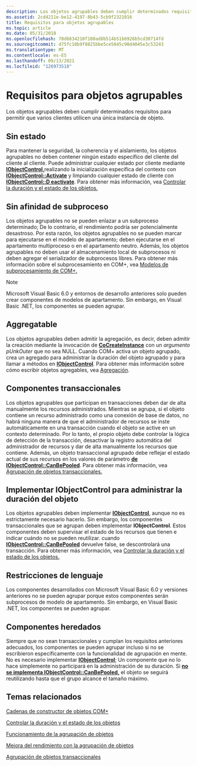```yaml
---
description: Los objetos agrupables deben cumplir determinados requisitos para permitir que varios clientes utilicen una única instancia de objeto.
ms.assetid: 2cd4211e-be12-4197-8b43-5cb9f2321016
title: Requisitos para objetos agrupables
ms.topic: article
ms.date: 05/31/2018
ms.openlocfilehash: 78d6834210f180ad8b514b51b6926b5cd30714fd
ms.sourcegitcommit: d75fc10b9f0825bbe5ce5045c90d4045e3c53243
ms.translationtype: MT
ms.contentlocale: es-ES
ms.lasthandoff: 09/13/2021
ms.locfileid: "126973518"
---
```

# <a name="requirements-for-poolable-objects"></a>Requisitos para objetos agrupables

Los objetos agrupables deben cumplir determinados requisitos para permitir que varios clientes utilicen una única instancia de objeto.

## <a name="stateless"></a>Sin estado

Para mantener la seguridad, la coherencia y el aislamiento, los objetos agrupables no deben contener ningún estado específico del cliente del cliente al cliente. Puede administrar cualquier estado por cliente mediante [**IObjectControl,**](/windows/desktop/api/ComSvcs/nn-comsvcs-iobjectcontrol)realizando la inicialización específica del contexto con [**IObjectControl::Activate**](/windows/desktop/api/ComSvcs/nf-comsvcs-iobjectcontrol-activate) y limpiando cualquier estado de cliente con [**IObjectControl::D eactivate**](/windows/desktop/api/ComSvcs/nf-comsvcs-iobjectcontrol-deactivate). Para obtener más información, vea [Controlar la duración y el estado de los objetos.](controlling-object-lifetime-and-state.md)

## <a name="no-thread-affinity"></a>Sin afinidad de subproceso

Los objetos agrupables no se pueden enlazar a un subproceso determinado; De lo contrario, el rendimiento podría ser potencialmente desastroso. Por esta razón, los objetos agrupables no se pueden marcar para ejecutarse en el modelo de apartamento; deben ejecutarse en el apartamento multiproceso o en el apartamento neutro. Además, los objetos agrupables no deben usar el almacenamiento local de subprocesos ni deben agregar el serializador de subprocesos libres. Para obtener más información sobre el subprocesamiento en COM+, vea [Modelos de subprocesamiento de COM+.](com--threading-models.md)

> [!Note]  
> Microsoft Visual Basic 6.0 y entornos de desarrollo anteriores solo pueden crear componentes de modelos de apartamento. Sin embargo, en Visual Basic .NET, los componentes se pueden agrupar.

 

## <a name="aggregatable"></a>Aggregatable

Los objetos agrupables deben admitir la agregación, es decir, deben admitir la creación mediante la invocación de [**CoCreateInstance**](/windows/desktop/api/combaseapi/nf-combaseapi-cocreateinstance) con un *argumento pUnkOuter* que no sea NULL. Cuando COM+ activa un objeto agrupado, crea un agregado para administrar la duración del objeto agrupado y para llamar a métodos en [**IObjectControl**](/windows/desktop/api/ComSvcs/nn-comsvcs-iobjectcontrol). Para obtener más información sobre cómo escribir objetos agregables, vea [Agregación](/windows/desktop/com/aggregation).

## <a name="transactional-components"></a>Componentes transaccionales

Los objetos agrupables que participan en transacciones deben dar de alta manualmente los recursos administrados. Mientras se agrupa, si el objeto contiene un recurso administrado como una conexión de base de datos, no habrá ninguna manera de que el administrador de recursos se inste automáticamente en una transacción cuando el objeto se active en un contexto determinado. Por lo tanto, el propio objeto debe controlar la lógica de detección de la transacción, desactivar la registro automática del administrador de recursos y dar de alta manualmente los recursos que contiene. Además, un objeto transaccional agrupado debe reflejar el estado actual de sus recursos en los valores de parámetro [**de IObjectControl::CanBePooled**](/windows/desktop/api/ComSvcs/nf-comsvcs-iobjectcontrol-canbepooled). Para obtener más información, vea [Agrupación de objetos transaccionales.](pooling-transactional-objects.md)

## <a name="implement-iobjectcontrol-to-manage-the-object-lifetime"></a>Implementar IObjectControl para administrar la duración del objeto

Los objetos agrupables deben implementar [**IObjectControl**](/windows/desktop/api/ComSvcs/nn-comsvcs-iobjectcontrol), aunque no es estrictamente necesario hacerlo. Sin embargo, los componentes transaccionales que se agrupan deben implementar **IObjectControl**. Estos componentes deben supervisar el estado de los recursos que tienen e indicar cuándo no se pueden reutilizar. cuando [**IObjectControl::CanBePooled**](/windows/desktop/api/ComSvcs/nf-comsvcs-iobjectcontrol-canbepooled) devuelve false, se descontrolará una transacción. Para obtener más información, vea [Controlar la duración y el estado de los objetos.](controlling-object-lifetime-and-state.md)

## <a name="language-restrictions"></a>Restricciones de lenguaje

Los componentes desarrollados con Microsoft Visual Basic 6.0 y versiones anteriores no se pueden agrupar porque estos componentes serán subprocesos de modelo de apartamento. Sin embargo, en Visual Basic .NET, los componentes se pueden agrupar.

## <a name="legacy-components"></a>Componentes heredados

Siempre que no sean transaccionales y cumplan los requisitos anteriores adecuados, los componentes se pueden agrupar incluso si no se escribieron específicamente con la funcionalidad de agrupación en mente. No es necesario implementar [**IObjectControl**](/windows/desktop/api/ComSvcs/nn-comsvcs-iobjectcontrol); Un componente que no lo hace simplemente no participará en la administración de su duración. Si [**no se implementa IObjectControl::CanBePooled,**](/windows/desktop/api/ComSvcs/nf-comsvcs-iobjectcontrol-canbepooled) el objeto se seguirá reutilizando hasta que el grupo alcance el tamaño máximo.

## <a name="related-topics"></a>Temas relacionados

<dl> <dt>

[Cadenas de constructor de objetos COM+](com--object-constructor-strings.md)
</dt> <dt>

[Controlar la duración y el estado de los objetos](controlling-object-lifetime-and-state.md)
</dt> <dt>

[Funcionamiento de la agrupación de objetos](how-object-pooling-works.md)
</dt> <dt>

[Mejora del rendimiento con la agrupación de objetos](improving-performance-with-object-pooling.md)
</dt> <dt>

[Agrupación de objetos transaccionales](pooling-transactional-objects.md)
</dt> </dl>

 

 
